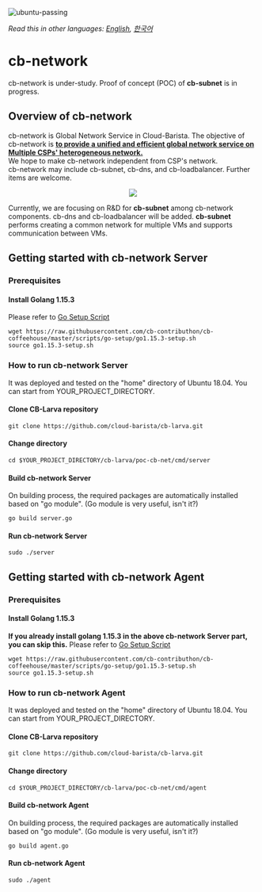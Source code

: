 ![ubuntu-passing](https://img.shields.io/badge/ubuntu18.04-passing-success)

*Read this in other languages: [English](https://github.com/cloud-barista/cb-larva/blob/master/poc-cb-net/README.md), [한국어](https://github.com/cloud-barista/cb-larva/blob/master/poc-cb-net/README.KR.md)*

# cb-network

cb-network is under-study. Proof of concept (POC) of **cb-subnet** is in progress.

## Overview of cb-network
cb-network is Global Network Service in Cloud-Barista. The objective of cb-network is <ins>**to provide a unified and efficient global network service on Multiple CSPs' heterogeneous network.**</ins>   
We hope to make cb-network independent from CSP's network.   
cb-network may include cb-subnet, cb-dns, and cb-loadbalancer. Further items are welcome.

<p align="center">
  <img src="https://user-images.githubusercontent.com/7975459/99206719-7ea7c500-27ff-11eb-96f3-bc912bf7143a.png">
</p>

Currently, we are focusing on R&D for **cb-subnet** among cb-network components. cb-dns and cb-loadbalancer will be added.
**cb-subnet** performs creating a common network for multiple VMs and supports communication between VMs.

## Getting started with cb-network Server
### Prerequisites
#### Install Golang 1.15.3
Please refer to [Go Setup Script](https://github.com/cb-contributhon/cb-coffeehouse/tree/master/scripts/go-setup)
```
wget https://raw.githubusercontent.com/cb-contributhon/cb-coffeehouse/master/scripts/go-setup/go1.15.3-setup.sh
source go1.15.3-setup.sh
```

### How to run cb-network Server
It was deployed and tested on the "home" directory of Ubuntu 18.04. You can start from YOUR_PROJECT_DIRECTORY.

#### Clone CB-Larva repository
```
git clone https://github.com/cloud-barista/cb-larva.git
```

#### Change directory
```
cd $YOUR_PROJECT_DIRECTORY/cb-larva/poc-cb-net/cmd/server
```

#### Build cb-network Server
On building process, the required packages are automatically installed based on "go module". (Go module is very useful, isn't it?)
```
go build server.go
```

#### Run cb-network Server
```
sudo ./server
```


## Getting started with cb-network Agent
### Prerequisites
#### Install Golang 1.15.3
**If you already install golang 1.15.3 in the above cb-network Server part, you can skip this.**
Please refer to [Go Setup Script](https://github.com/cb-contributhon/cb-coffeehouse/tree/master/scripts/go-setup)
```
wget https://raw.githubusercontent.com/cb-contributhon/cb-coffeehouse/master/scripts/go-setup/go1.15.3-setup.sh
source go1.15.3-setup.sh
```

### How to run cb-network Agent
It was deployed and tested on the "home" directory of Ubuntu 18.04. You can start from YOUR_PROJECT_DIRECTORY.

#### Clone CB-Larva repository
```
git clone https://github.com/cloud-barista/cb-larva.git
```

#### Change directory
```
cd $YOUR_PROJECT_DIRECTORY/cb-larva/poc-cb-net/cmd/agent
```

#### Build cb-network Agent
On building process, the required packages are automatically installed based on "go module". (Go module is very useful, isn't it?)

```
go build agent.go
```

#### Run cb-network Agent
```
sudo ./agent
```
